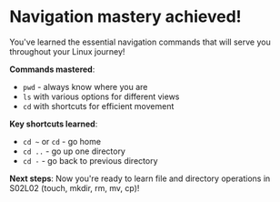 # Navigation mastery achieved!

You've learned the essential navigation commands that will serve you throughout your Linux journey!

**Commands mastered**:
- `pwd` - always know where you are
- `ls` with various options for different views
- `cd` with shortcuts for efficient movement

**Key shortcuts learned**:
- `cd ~` or `cd` - go home
- `cd ..` - go up one directory
- `cd -` - go back to previous directory

**Next steps**: Now you're ready to learn file and directory operations in S02L02 (touch, mkdir, rm, mv, cp)!

